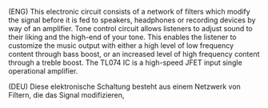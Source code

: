 (ENG) This electronic circuit consists of a network of filters which modify the signal before it is fed to speakers, headphones or recording devices by way of an amplifier. Tone control circuit  allows listeners to adjust sound to their liking and  the high-end of your tone. This enables the listener to customize the music output with either a high level of low frequency content through bass boost, or an increased level of high frequency content through a treble boost. The TL074 IC is a high-speed JFET input single operational amplifier.

(DEU) Diese elektronische Schaltung besteht aus einem Netzwerk von Filtern, die das Signal modifizieren, 








